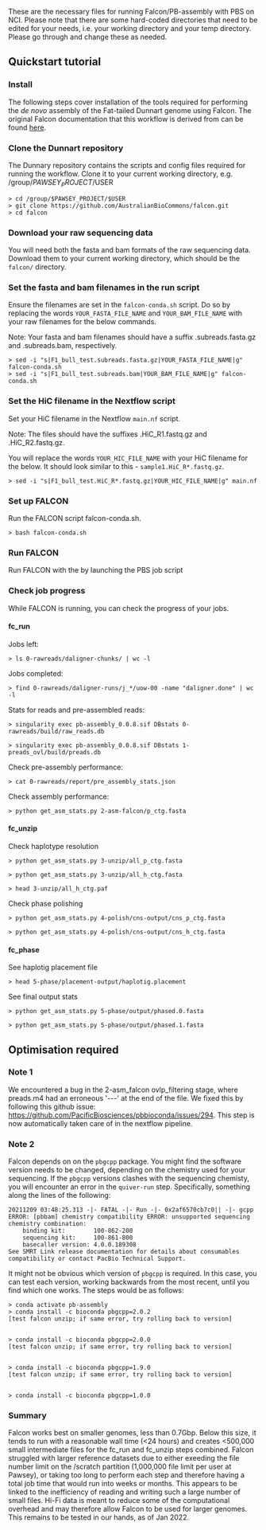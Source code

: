 These are the necessary files for running Falcon/PB-assembly with PBS on NCI. Please note that there are some hard-coded directories that need to be edited for your needs, i.e. your working directory and your temp directory. Please go through and change these as needed.

## Quickstart tutorial

### Install

The following steps cover installation of the tools required for performing the *de novo* assembly of the Fat-tailed Dunnart genome using Falcon. The original Falcon documentation that this workflow is derived from can be found [here](https://github.com/PacificBiosciences/pb-assembly#tutorial).

### Clone the Dunnart repository

The Dunnary repository contains the scripts and config files required for running the workflow. Clone it to your current working directory, e.g. /group/$PAWSEY_PROJECT/$USER

    > cd /group/$PAWSEY_PROJECT/$USER
    > git clone https://github.com/AustralianBioCommons/falcon.git
    > cd falcon

### Download your raw sequencing data

You will need both the fasta and bam formats of the raw sequencing data. Download them to your current working directory, which should be the `falcon/` directory.

### Set the fasta and bam filenames in the run script

Ensure the filenames are set in the `falcon-conda.sh` script. Do so by replacing the words `YOUR_FASTA_FILE_NAME` and `YOUR_BAM_FILE_NAME` with your raw filenames for the below commands. 

Note: Your fasta and bam filenames should have a suffix .subreads.fasta.gz and .subreads.bam, respectively.

    > sed -i "s|F1_bull_test.subreads.fasta.gz|YOUR_FASTA_FILE_NAME|g" falcon-conda.sh
    > sed -i "s|F1_bull_test.subreads.bam|YOUR_BAM_FILE_NAME|g" falcon-conda.sh 

### Set the HiC filename in the Nextflow script

Set your HiC filename in the Nextflow `main.nf` script. 

Note: The files should have the suffixes .HiC_R1.fastq.gz and .HiC_R2.fastq.gz.

You will replace the words `YOUR_HIC_FILE_NAME` with your HiC filename for the below. It should look similar to this - `sample1.HiC_R*.fastq.gz`.

    > sed -i "s|F1_bull_test.HiC_R*.fastq.gz|YOUR_HIC_FILE_NAME|g" main.nf

### Set up FALCON

Run the FALCON script falcon-conda.sh.

    > bash falcon-conda.sh    


### Run FALCON

Run FALCON with the by launching the PBS job script


### Check job progress

While FALCON is running, you can check the progress of your jobs.

#### fc_run

Jobs left:
    
    > ls 0-rawreads/daligner-chunks/ | wc -l

Jobs completed:

    > find 0-rawreads/daligner-runs/j_*/uow-00 -name "daligner.done" | wc -l

Stats for reads and pre-assembled reads:

    > singularity exec pb-assembly_0.0.8.sif DBstats 0-rawreads/build/raw_reads.db

    > singularity exec pb-assembly_0.0.8.sif DBstats 1-preads_ovl/build/preads.db 

Check pre-assembly performance:

    > cat 0-rawreads/report/pre_assembly_stats.json

Check assembly performance:

    > python get_asm_stats.py 2-asm-falcon/p_ctg.fasta

#### fc_unzip 

Check haplotype resolution

    > python get_asm_stats.py 3-unzip/all_p_ctg.fasta 

    > python get_asm_stats.py 3-unzip/all_h_ctg.fasta

    > head 3-unzip/all_h_ctg.paf 

Check phase polishing

    > python get_asm_stats.py 4-polish/cns-output/cns_p_ctg.fasta
   
    > python get_asm_stats.py 4-polish/cns-output/cns_h_ctg.fasta


#### fc_phase

See haplotig placement file
   
    > head 5-phase/placement-output/haplotig.placement

See final output stats 

    > python get_asm_stats.py 5-phase/output/phased.0.fasta

    > python get_asm_stats.py 5-phase/output/phased.1.fasta

## Optimisation required

### Note 1
We encountered a bug in the 2-asm_falcon ovlp_filtering stage, where preads.m4 had an erroneous '---' at the end of the file. We fixed this by following this github issue: https://github.com/PacificBiosciences/pbbioconda/issues/294. This step is now automatically taken care of in the nextflow pipeline.

### Note 2
Falcon depends on on the `pbgcpp` package. You might find the software version needs to be changed, depending on the chemistry used for your sequencing. If the `pbgcpp` versions clashes with the sequencing chemisty, you will encounter an error in the `quiver-run` step. Specifically, something along the lines of the following:

```
20211209 03:48:25.313 -|- FATAL -|- Run -|- 0x2af6570cb7c0|| -|- gcpp ERROR: [pbbam] chemistry compatibility ERROR: unsupported sequencing chemistry combination:
    binding kit:        100-862-200
    sequencing kit:     100-861-800
    basecaller version: 4.0.0.189308
See SMRT Link release documentation for details about consumables compatibility or contact PacBio Technical Support.
```

It might not be obvious which version of `pbgcpp` is required. In this case, you can test each version, working backwards from the most recent, until you find which one works. The steps would be as follows:

```
> conda activate pb-assembly
> conda install -c bioconda pbgcpp=2.0.2
[test falcon unzip; if same error, try rolling back to version]


> conda install -c bioconda pbgcpp=2.0.0
[test falcon unzip; if same error, try rolling back to version]


> conda install -c bioconda pbgcpp=1.9.0
[test falcon unzip; if same error, try rolling back to version]


> conda install -c bioconda pbgcpp=1.0.0
```

### Summary
Falcon works best on smaller genomes, less than 0.7Gbp. Below this size, it tends to run with a reasonable wall time (<24 hours) and creates <500,000 small intermediate files for the fc_run and fc_unzip steps combined. Falcon struggled with larger reference datasets due to either exeeding the file number limit on the /scratch partition (1,000,000 file limit per user at Pawsey), or taking too long to perform each step and therefore having a total job time that would run into weeks or months. This appears to be linked to the inefficiency of reading and writing such a large number of small files. Hi-Fi data is meant to reduce some of the computational overhead and may therefore allow Falcon to be used for larger genomes. This remains to be tested in our hands, as of Jan 2022. 
